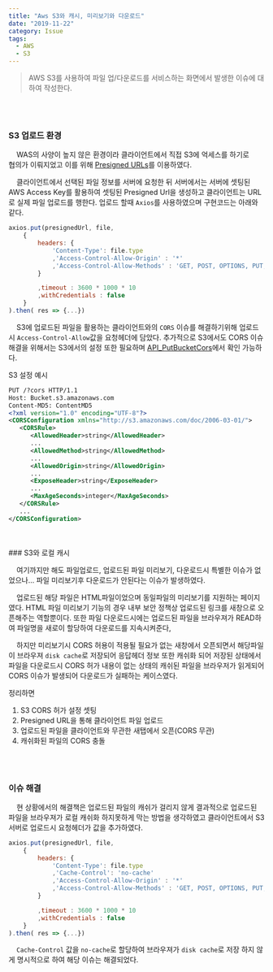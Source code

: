 ```yaml
---
title: "Aws S3와 캐시, 미리보기와 다운로드"
date: "2019-11-22"
category: Issue
tags:
  - AWS
  - S3
---
```



>AWS S3를 사용하여 파일 업/다운로드를 서비스하는 화면에서 발생한 이슈에 대하여 작성한다.

<br/>
<br/>

### S3 업로드 환경
&nbsp;&nbsp;&nbsp;&nbsp;WAS의 사양이 높지 않은 환경이라 클라이언트에서 직접 S3에 억세스를 하기로   
협의가 이뤄지었고 이를 위해 [Presigned URLs](https://boto3.amazonaws.com/v1/documentation/api/latest/guide/s3-presigned-urls.html)를 이용하였다.

&nbsp;&nbsp;&nbsp;&nbsp;클라이언트에서 선택된 파일 정보를 서버에 요청한 뒤 서버에서는 서버에 셋팅된 AWS Access Key를 활용하여 셋팅된 Presigned Url을 생성하고 클라이언트는 URL로 실제 파일 업로드를 행한다. 업로드 할때 `Axios`를 사용하였으며 구현코드는 아래와같다.

```js
axios.put(presignedUrl, file,
    {
        headers: {
            'Content-Type': file.type
            ,'Access-Control-Allow-Origin' : '*'
            ,'Access-Control-Allow-Methods' : 'GET, POST, OPTIONS, PUT, DELETE'
        }

        ,timeout : 3600 * 1000 * 10
        ,withCredentials : false
    }
).then( res => {...})
````

&nbsp;&nbsp;&nbsp;&nbsp;S3에 업로드된 파일을 활용하는 클라이언트와의 `CORS` 이슈를 해결하기위해  업로드시 `Access-Control-Allow`값을 요청헤더에 담았다. 추가적으로 S3에서도 CORS 이슈 해결을 위해서는 S3에서의 설정 또한 필요하며 [API_PutBucketCors](https://docs.aws.amazon.com/ko_kr/AmazonS3/latest/API/API_PutBucketCors.html)에서 확인 가능하다.
  
S3 설정 예시
```xml
PUT /?cors HTTP/1.1
Host: Bucket.s3.amazonaws.com
Content-MD5: ContentMD5
<?xml version="1.0" encoding="UTF-8"?>
<CORSConfiguration xmlns="http://s3.amazonaws.com/doc/2006-03-01/">
   <CORSRule>
      <AllowedHeader>string</AllowedHeader>
      ...
      <AllowedMethod>string</AllowedMethod>
      ...
      <AllowedOrigin>string</AllowedOrigin>
      ...
      <ExposeHeader>string</ExposeHeader>
      ...
      <MaxAgeSeconds>integer</MaxAgeSeconds>
   </CORSRule>
   ...
</CORSConfiguration>
```
<br/>
<br/>
### S3와 로컬 캐시

&nbsp;&nbsp;&nbsp;&nbsp;여기까지만 해도 파일업로드, 업로드된 파일 미리보기, 다운로드시 특별한 이슈가 없었으나... 파일 미리보기후 다운로드가 안된다는 이슈가 발생하였다.

&nbsp;&nbsp;&nbsp;&nbsp;업로드된 해당 파일은 HTML파일이었으며 동일파일의 미리보기를 지원하는 페이지였다. HTML 파일 미리보기 기능의 경우 내부 보안 정책상 업로드된 링크를 새창으로 오픈해주는 역할뿐이다. 또한 파일 다운로드시에는 업로드된 파일을 브라우져가 READ하여 파일명을 새로이 할당하여 다운로드를 지속시켜준다,

&nbsp;&nbsp;&nbsp;&nbsp;하지만 미리보기시 CORS 허용이 적용될 필요가 없는 새창에서 오픈되면서 해당파일이 브라우져 `disk cache`로 저장되어 응답헤더 정보 또한 캐쉬화 되어 저장된 상태에서 파일을 다운로드시 CORS 허가 내용이 없는 상태의 캐쉬된 파일을 브라우저가 읽게되어 CORS 이슈가 발생되어 다운로드가 실패하는 케이스였다.
  
정리하면

1. S3 CORS 허가 설정 셋팅
2. Presigned URL을 통해 클라이언트 파일 업로드
3. 업로드된 파일을 클라이언트와 무관한 새탭에서 오픈(CORS 무관)
4. 캐쉬화된 파일의 CORS 충돌

<br/>
<br/>

### 이슈 해결
&nbsp;&nbsp;&nbsp;&nbsp;현 상황에서의 해결책은 업로드된 파일의 캐쉬가 걸리지 않게 결과적으로 업로드된 파일을 브라우져가 로컬 캐쉬화 하지못하게 막는 방법을 생각하였고 클라이언트에서 S3서버로 업로드시 요청헤더가 값을 추가하였다.

```js {5}
axios.put(presignedUrl, file,
    {
        headers: {
            'Content-Type': file.type
            ,'Cache-Control': 'no-cache'
            ,'Access-Control-Allow-Origin' : '*'
            ,'Access-Control-Allow-Methods' : 'GET, POST, OPTIONS, PUT, DELETE'
        }

        ,timeout : 3600 * 1000 * 10
        ,withCredentials : false
    }
).then( res => {...})
````

&nbsp;&nbsp;&nbsp;&nbsp;`Cache-Control` 값을 `no-cache`로 할당하여 브라우져가 `disk cache`로 저장 하지 않게 명시적으로 하여 해당 이슈는 해결되었다.
